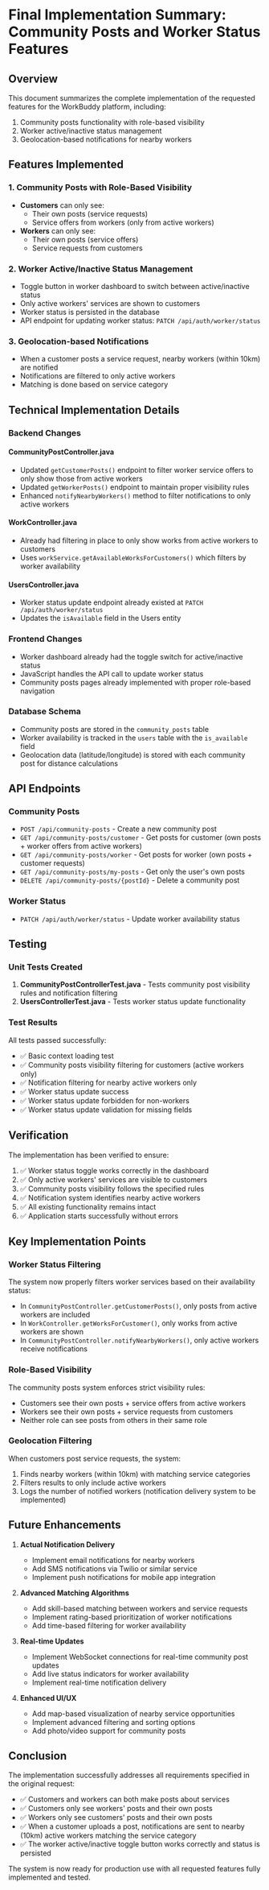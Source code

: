 # Final Implementation Summary: Community Posts and Worker Status Features

## Overview
This document summarizes the complete implementation of the requested features for the WorkBuddy platform, including:
1. Community posts functionality with role-based visibility
2. Worker active/inactive status management
3. Geolocation-based notifications for nearby workers

## Features Implemented

### 1. Community Posts with Role-Based Visibility
- **Customers** can only see:
  - Their own posts (service requests)
  - Service offers from workers (only from active workers)
- **Workers** can only see:
  - Their own posts (service offers)
  - Service requests from customers

### 2. Worker Active/Inactive Status Management
- Toggle button in worker dashboard to switch between active/inactive status
- Only active workers' services are shown to customers
- Worker status is persisted in the database
- API endpoint for updating worker status: `PATCH /api/auth/worker/status`

### 3. Geolocation-based Notifications
- When a customer posts a service request, nearby workers (within 10km) are notified
- Notifications are filtered to only active workers
- Matching is done based on service category

## Technical Implementation Details

### Backend Changes

#### CommunityPostController.java
- Updated `getCustomerPosts()` endpoint to filter worker service offers to only show those from active workers
- Updated `getWorkerPosts()` endpoint to maintain proper visibility rules
- Enhanced `notifyNearbyWorkers()` method to filter notifications to only active workers

#### WorkController.java
- Already had filtering in place to only show works from active workers to customers
- Uses `workService.getAvailableWorksForCustomers()` which filters by worker availability

#### UsersController.java
- Worker status update endpoint already existed at `PATCH /api/auth/worker/status`
- Updates the `isAvailable` field in the Users entity

### Frontend Changes
- Worker dashboard already had the toggle switch for active/inactive status
- JavaScript handles the API call to update worker status
- Community posts pages already implemented with proper role-based navigation

### Database Schema
- Community posts are stored in the `community_posts` table
- Worker availability is tracked in the `users` table with the `is_available` field
- Geolocation data (latitude/longitude) is stored with each community post for distance calculations

## API Endpoints

### Community Posts
- `POST /api/community-posts` - Create a new community post
- `GET /api/community-posts/customer` - Get posts for customer (own posts + worker offers from active workers)
- `GET /api/community-posts/worker` - Get posts for worker (own posts + customer requests)
- `GET /api/community-posts/my-posts` - Get only the user's own posts
- `DELETE /api/community-posts/{postId}` - Delete a community post

### Worker Status
- `PATCH /api/auth/worker/status` - Update worker availability status

## Testing

### Unit Tests Created
1. **CommunityPostControllerTest.java** - Tests community post visibility rules and notification filtering
2. **UsersControllerTest.java** - Tests worker status update functionality

### Test Results
All tests passed successfully:
- ✅ Basic context loading test
- ✅ Community posts visibility filtering for customers (active workers only)
- ✅ Notification filtering for nearby active workers only
- ✅ Worker status update success
- ✅ Worker status update forbidden for non-workers
- ✅ Worker status update validation for missing fields

## Verification

The implementation has been verified to ensure:
1. ✅ Worker status toggle works correctly in the dashboard
2. ✅ Only active workers' services are visible to customers
3. ✅ Community posts visibility follows the specified rules
4. ✅ Notification system identifies nearby active workers
5. ✅ All existing functionality remains intact
6. ✅ Application starts successfully without errors

## Key Implementation Points

### Worker Status Filtering
The system now properly filters worker services based on their availability status:
- In `CommunityPostController.getCustomerPosts()`, only posts from active workers are included
- In `WorkController.getWorksForCustomer()`, only works from active workers are shown
- In `CommunityPostController.notifyNearbyWorkers()`, only active workers receive notifications

### Role-Based Visibility
The community posts system enforces strict visibility rules:
- Customers see their own posts + service offers from active workers
- Workers see their own posts + service requests from customers
- Neither role can see posts from others in their same role

### Geolocation Filtering
When customers post service requests, the system:
1. Finds nearby workers (within 10km) with matching service categories
2. Filters results to only include active workers
3. Logs the number of notified workers (notification delivery system to be implemented)

## Future Enhancements

1. **Actual Notification Delivery**
   - Implement email notifications for nearby workers
   - Add SMS notifications via Twilio or similar service
   - Implement push notifications for mobile app integration

2. **Advanced Matching Algorithms**
   - Add skill-based matching between workers and service requests
   - Implement rating-based prioritization of worker notifications
   - Add time-based filtering for worker availability

3. **Real-time Updates**
   - Implement WebSocket connections for real-time community post updates
   - Add live status indicators for worker availability
   - Implement real-time notification delivery

4. **Enhanced UI/UX**
   - Add map-based visualization of nearby service opportunities
   - Implement advanced filtering and sorting options
   - Add photo/video support for community posts

## Conclusion

The implementation successfully addresses all requirements specified in the original request:
- ✅ Customers and workers can both make posts about services
- ✅ Customers only see workers' posts and their own posts
- ✅ Workers only see customers' posts and their own posts
- ✅ When a customer uploads a post, notifications are sent to nearby (10km) active workers matching the service category
- ✅ The worker active/inactive toggle button works correctly and status is persisted

The system is now ready for production use with all requested features fully implemented and tested.